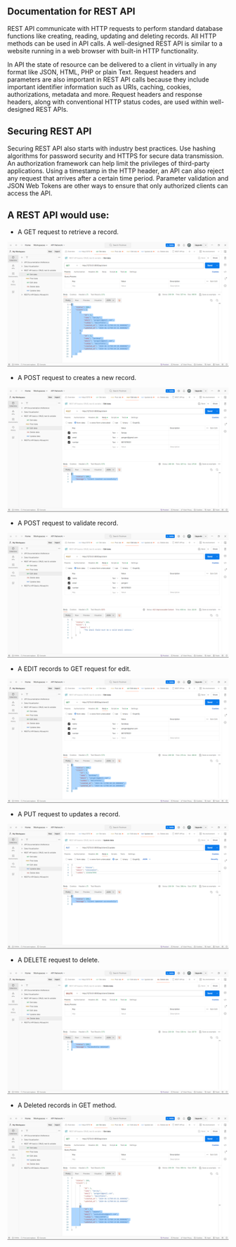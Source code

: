 ## Documentation for REST API 

REST API communicate with HTTP requests to perform standard database functions like creating, reading, updating and deleting records. All HTTP methods can be used in API calls. A well-designed REST API is similar to a website running in a web browser with built-in HTTP functionality.

In API the state of resource can be delivered to a client in virtually in any format like JSON, HTML, PHP or plain Text. Request headers and parameters are also important in REST API calls because they include important identifier information such as URIs, caching, cookies, authorizations, metadata and more. Request headers and response headers, along with conventional HTTP status codes, are used within well-designed REST APIs.
## Securing REST API
Securing REST API also starts with industry best practices. Use hashing algorithms for password security and HTTPS for secure data transmission. An authorization framework can help limit the privileges of third-party applications. Using a timestamp in the HTTP header, an API can also reject any request that arrives after a certain time period. Parameter validation and JSON Web Tokens are other ways to ensure that only authorized clients can access the API.

## A REST API would use: 

- A GET request to retrieve a record. 

![alt text](GET-method.png)

- A POST request to creates a new record.

![alt text](POST.png)

- A POST request to validate record.

![alt text](POST-validation.png)

- A EDIT records to GET request for edit.

![alt text](EDIT.png)

- A PUT request to updates a record. 

 ![alt text](UPDATE.png)

- A DELETE request to delete. 

 ![alt text](DELETE.png)

 - A Deleted records in GET method.

  ![alt text](DELETE-get.png)